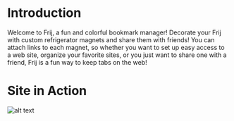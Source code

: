 
# Introduction
Welcome to Frij, a fun and colorful bookmark manager! Decorate your Frij with custom refrigerator magnets and share them with friends! You can attach links to each magnet, so whether you want to set up easy access to a web site, organize your favorite sites, or you just want to share one with a friend, Frij is a fun way to keep tabs on the web!

# Site in Action

![alt text](/Users/student/Desktop/ARCA/boxbox/src/images/screenshot.png)
